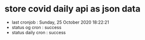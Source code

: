 # store covid daily api as json data

- last cronjob : Sunday, 25 October 2020 18:22:21
- status og cron : success
- status daily cron : success
      
      